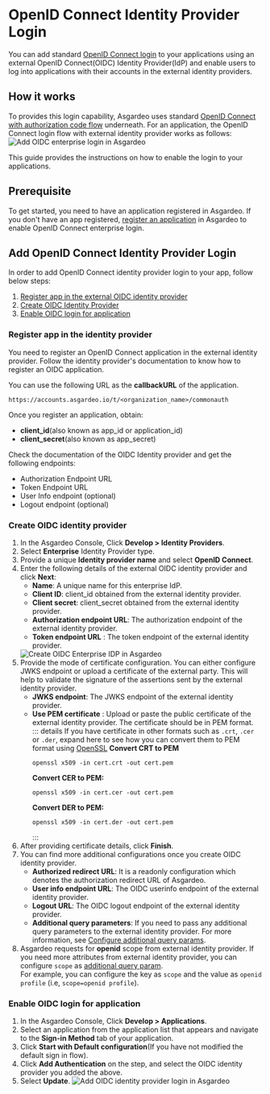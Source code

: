 # OpenID Connect Identity Provider Login

You can add standard [OpenID Connect login](https://openid.net/specs/openid-connect-core-1_0.html#) to your applications using an external OpenID Connect(OIDC) Identity Provider(IdP) and enable users to log into applications with their accounts in the external identity providers.

## How it works
To provides this login capability, Asgardeo uses standard [OpenID Connect with authorization code flow](https://openid.net/specs/openid-connect-core-1_0.html#CodeFlowSteps) underneath. For an application, the OpenID Connect login flow with external identity provider works as follows:
 <img class="borderless-img" :src="$withBase('/assets/img/guides/idp/oidc-enterprise-idp/oidc-enterprise-login-flow.png')" alt="Add OIDC enterprise login in Asgardeo">

This guide provides the instructions on how to enable the login to your applications. 

## Prerequisite
To get started, you need to have an application registered in Asgardeo. If you don't have an app registered, [register an application](../../applications/) in Asgardeo to enable OpenID Connect enterprise login.

## Add OpenID Connect Identity Provider Login
In order to add OpenID Connect identity provider login to your app, follow below steps:
 1. [Register app in the external OIDC identity provider](#register-app-in-the-identity-provider)
 2. [Create OIDC Identity Provider](#create-oidc-identity-provider)
 3. [Enable OIDC login for application](#enable-oidc-login-for-application)

### Register app in the identity provider
You need to register an OpenID Connect application in the external identity provider. Follow the identity provider's documentation to know how to register an OIDC application.

You can use the following URL as the **callbackURL** of the application. 
```
https://accounts.asgardeo.io/t/<organization_name>/commonauth
```
Once you register an application, obtain:
- **client_id**(also known as app_id or application_id)
- **client_secret**(also known as app_secret)

Check the documentation of the OIDC Identity provider and get the following endpoints:
- Authorization Endpoint URL
- Token Endpoint URL
- User Info endpoint (optional)
- Logout endpoint (optional)

### Create OIDC identity provider
1. In the Asgardeo Console, Click **Develop > Identity Providers**.
2. Select **Enterprise**  Identity Provider type.
3. Provide a unique **Identity provider name** and select **OpenID Connect**.
4. Enter the following details of the external OIDC identity provider and click **Next**:
     - **Name**: A unique name for this enterprise IdP.
     - **Client ID**: client_id obtained from the external identity provider. 
     - **Client secret**: client_secret obtained from the external identity provider. 
     - **Authorization endpoint URL**: The authorization endpoint of the external identity provider.
     - **Token endpoint URL** : The token endpoint of the external identity provider.
     <img :src="$withBase('/assets/img/guides/idp/oidc-enterprise-idp/create-oidc-enterprise-idp-wizard.png')" alt="Create OIDC Enterprise IDP in Asgardeo">     
5. Provide the mode of certificate configuration.
    You can either configure JWKS endpoint or upload a certificate of the external party. This will help to validate the signature of the assertions sent by the external identity provider.
    -  **JWKS endpoint**: The JWKS endpoint of the external identity provider.
    -  **Use PEM certificate** : Upload or paste the public certificate of the external identity provider. The certificate should be in PEM format.  
        ::: details If you have certificate in other formats such as `.crt`, `.cer` or `.der`, expand here to see how you can convert them to PEM format using <a href ="https://www.openssl.org/" target="_blank">OpenSSL</a>
         **Convert CRT to PEM**
         ```
         openssl x509 -in cert.crt -out cert.pem
         ``` 
        **Convert CER to PEM:**
         ```
         openssl x509 -in cert.cer -out cert.pem
         ```  
        **Convert DER to PEM:**
          ```
          openssl x509 -in cert.der -out cert.pem
         ```
        :::     
6. After providing certificate details, click **Finish**.
7. You can find more additional configurations once you create OIDC identity provider.
    - **Authorized redirect URL**: It is a readonly configuration which  denotes the authorization redirect URL of Asgardeo.
    - **User info endpoint URL**: The OIDC userinfo endpoint of the external identity provider. 
    - **Logout URL**: The OIDC logout endpoint of the external identity provider.
    - **Additional query parameters**: If you need to pass any additional query parameters to the external identity provider. For more information, see <a href="/guides/identity-providers/enterprise-login/configure-additional-query-params">Configure additional query params</a>.
8.  Asgardeo requests for **openid** scope from external identity provider. If you need more attributes from external identity provider, you can configure `scope` as <a href="/guides/identity-providers/enterprise-login/configure-additional-query-params">additional query param</a>.  
    For example, you can configure the key as `scope` and the value as `openid profile` (i.e, `scope=openid profile`).
      
### Enable OIDC login for application
1. In the Asgardeo Console, Click **Develop > Applications**.
2. Select an application from the application list that appears and navigate to the **Sign-in Method** tab of your application.
3. Click **Start with Default configuration**(If you have not modified the default sign in flow).
4. Click **Add Authentication** on the step, and select the OIDC identity provider you added the above.
5. Select **Update**.
    <img :src="$withBase('/assets/img/guides/idp/oidc-enterprise-idp/enable-oidc-enterprise-login-with-basic.png')" alt="Add OIDC identity provider login in Asgardeo">
